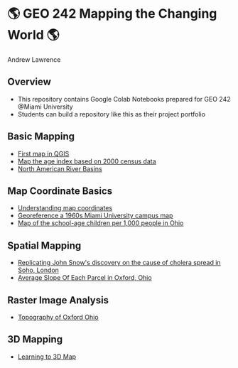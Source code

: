 # :earth_americas: GEO 242 Mapping the Changing World :earth_americas:

Andrew Lawrence

## Overview
- This repository contains Google Colab Notebooks prepared for GEO 242 @Miami University
- Students can build a repository like this as their project portfolio

## Basic Mapping

- [First map in QGIS](https://github.com/Dlawrence58/GEO-242-First-Project/blob/main/Basic-Mapping/age-index-mapping.ipynb)
- [Map the age index based on 2000 census data](https://github.com/Dlawrence58/GEO-242-First-Project/blob/main/Basic-Mapping/age-index-mapping.ipynb)
- [North American River Basins](https://colab.research.google.com/drive/1bg3MVRLi0FdjL_IkWcVCNqfM6ZCssEAh#scrollTo=WVs4J1jQbESU)

## Map Coordinate Basics

- [Understanding map coordinates](https://github.com/Dlawrence58/GEO-242-First-Project/blob/main/map-coordinate-basic/understanding-coordinates.ipynb)
- [Georeference a 1960s Miami University campus map](https://github.com/Dlawrence58/GEO-242-First-Project/blob/main/map-coordinate-basic/understanding-coordinates.ipynb)
- [Map of the school-age children per 1,000 people in Ohio](https://colab.research.google.com/drive/13uKLOozTKMMiwCCJ4zNrPhQcLMItSC2K#scrollTo=knQezaT0XILw)

## Spatial Mapping 
- [Replicating John Snow's discovery on the cause of cholera spread in Soho, London](https://github.com/Dlawrence58/GEO-242-First-Project/blob/main/spatial-analysis/Spatial%20analysis%20week_10_assignment_template.ipynb)
- [Average Slope Of Each Parcel in Oxford, Ohio](https://colab.research.google.com/drive/16vo7RFsXvRFC0NtYfMhTnkc5AY0OBUGs#scrollTo=wkJqun7umRRk)

## Raster Image Analysis
- [Topography of Oxford Ohio](https://github.com/Dlawrence58/GEO-242-First-Project/blob/main/Raster%20Image%20Analysis/Topography%20of%20Oxford%2C%20OH.png)

## 3D Mapping
- [Learning to 3D Map](https://github.com/Dlawrence58/GEO-242-First-Project/blob/main/3d%20Mapping/IMG_8648.jpg)

